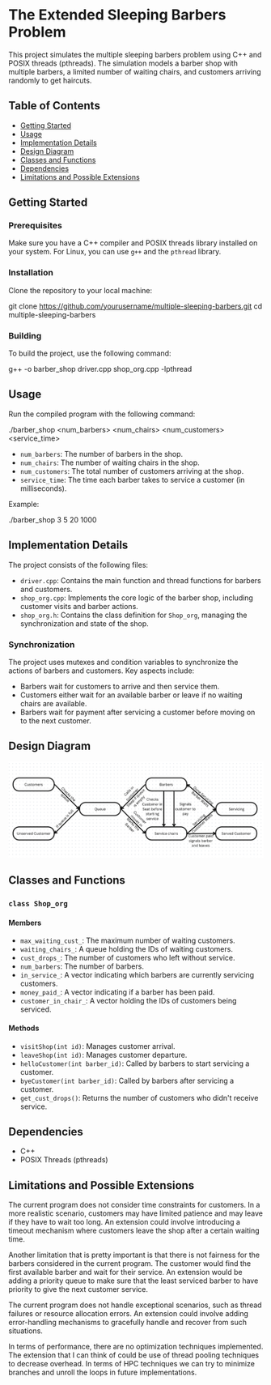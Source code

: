 # The Extended Sleeping Barbers Problem

This project simulates the multiple sleeping barbers problem using C++ and POSIX threads (pthreads). The simulation models a barber shop with multiple barbers, a limited number of waiting chairs, and customers arriving randomly to get haircuts.

## Table of Contents
- [Getting Started](#getting-started)
- [Usage](#usage)
- [Implementation Details](#implementation-details)
- [Design Diagram](#design-diagram)
- [Classes and Functions](#classes-and-functions)
- [Dependencies](#dependencies)
- [Limitations and Possible Extensions](#)

## Getting Started

### Prerequisites

Make sure you have a C++ compiler and POSIX threads library installed on your system. For Linux, you can use `g++` and the `pthread` library.

### Installation

Clone the repository to your local machine:

git clone https://github.com/yourusername/multiple-sleeping-barbers.git
cd multiple-sleeping-barbers

### Building

To build the project, use the following command:

g++ -o barber_shop driver.cpp shop_org.cpp -lpthread

## Usage

Run the compiled program with the following command:

./barber_shop <num_barbers> <num_chairs> <num_customers> <service_time>

- `num_barbers`: The number of barbers in the shop.
- `num_chairs`: The number of waiting chairs in the shop.
- `num_customers`: The total number of customers arriving at the shop.
- `service_time`: The time each barber takes to service a customer (in milliseconds).

Example:

./barber_shop 3 5 20 1000

## Implementation Details

The project consists of the following files:

- `driver.cpp`: Contains the main function and thread functions for barbers and customers.
- `shop_org.cpp`: Implements the core logic of the barber shop, including customer visits and barber actions.
- `shop_org.h`: Contains the class definition for `Shop_org`, managing the synchronization and state of the shop.

### Synchronization

The project uses mutexes and condition variables to synchronize the actions of barbers and customers. Key aspects include:
- Barbers wait for customers to arrive and then service them.
- Customers either wait for an available barber or leave if no waiting chairs are available.
- Barbers wait for payment after servicing a customer before moving on to the next customer.

## Design Diagram
![Design Diagram](Design.png)

## Classes and Functions

### `class Shop_org`

#### Members
- `max_waiting_cust_`: The maximum number of waiting customers.
- `waiting_chairs_`: A queue holding the IDs of waiting customers.
- `cust_drops_`: The number of customers who left without service.
- `num_barbers`: The number of barbers.
- `in_service_`: A vector indicating which barbers are currently servicing customers.
- `money_paid_`: A vector indicating if a barber has been paid.
- `customer_in_chair_`: A vector holding the IDs of customers being serviced.

#### Methods
- `visitShop(int id)`: Manages customer arrival.
- `leaveShop(int id)`: Manages customer departure.
- `helloCustomer(int barber_id)`: Called by barbers to start servicing a customer.
- `byeCustomer(int barber_id)`: Called by barbers after servicing a customer.
- `get_cust_drops()`: Returns the number of customers who didn't receive service.

## Dependencies
- C++
- POSIX Threads (pthreads)

## Limitations and Possible Extensions

The current program does not consider time constraints for customers. In a more realistic scenario, customers may have limited patience and may leave if they have to wait too long. An extension could involve introducing a timeout mechanism where customers leave the shop after a certain waiting time.

Another limitation that is pretty important is that there is not fairness for the barbers considered in the current program. The customer would find the first available barber and wait for their service. An extension would be adding a priority queue to make sure that the least serviced barber to have priority to give the next customer service. 

The current program does not handle exceptional scenarios, such as thread failures or resource allocation errors. An extension could involve adding error-handling mechanisms to gracefully handle and recover from such situations.

In terms of performance, there are no optimization techniques implemented. The extension that I can think of could be use of thread pooling techniques to decrease overhead. In terms of HPC techniques we can try to minimize branches and unroll the loops in future implementations.
